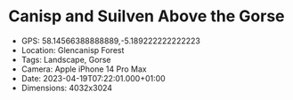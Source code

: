 # Canisp and Suilven Above the Gorse

- GPS: 58.14566388888889,-5.189222222222223
- Location: Glencanisp Forest
- Tags: Landscape, Gorse
- Camera: Apple iPhone 14 Pro Max
- Date: 2023-04-19T07:22:01.000+01:00
- Dimensions: 4032x3024
